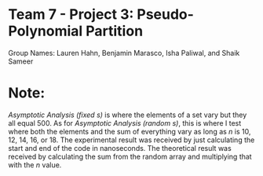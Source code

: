 # Team 7 - Project 3: Pseudo-Polynomial Partition
Group Names: Lauren Hahn, Benjamin Marasco, Isha Paliwal, and Shaik Sameer

# Note:
_Asymptotic Analysis (fixed s)_ is where the elements of a set vary but they all equal 500. As for _Asymptotic Analysis (random s)_, this is where I test where both the elements and the sum of everything vary as long as _n_ is 10, 12, 14, 16, or 18. The experimental result was received by just calculating the start and end of the code in nanoseconds. The theoretical result was received by calculating the sum from the random array and multiplying that with the _n_ value.
